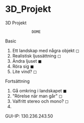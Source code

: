 # 3D_Projekt
3D Projekt

                DOME
Basic
  1. Ett landskap med några objekt ◻
  2. Realistisk ljussättning ◻
  3. Ändra ljuset ◼︎
  4. Röra sig ◼
  5. Lite vind? ◻

Fortsättning
  1. Gå omkring i landskapet ◼
  2. "Rörelse när man går" ◻
  3. Valfritt stereo och mono? ◻
  4. 
  GUI-IP: 130.236.243.50
